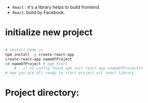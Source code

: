 - `React` : it's a library helps to build frontend.
- `React`: build by Facebook.
# initialize new project
``` bash

# install node.js
npm install -g create-react-app
create-react-app nameOfProject
cd nameOfProject # npm start
	# - if no config found npm init react-app <nameOfProject\>
# new you are all ready to start project wit react library.
```

# Project directory:


